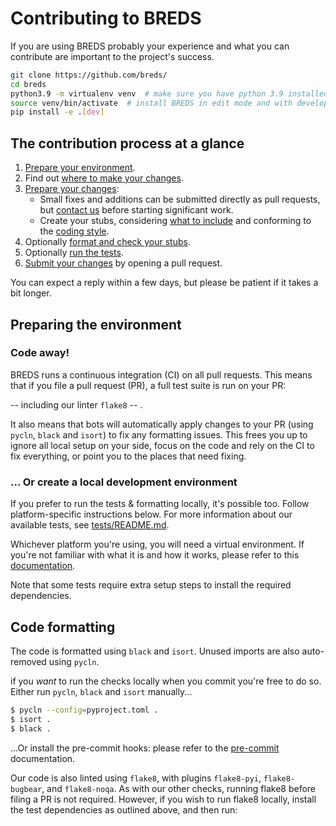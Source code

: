 # Contributing to BREDS

If you are using BREDS probably your experience and what you can contribute are important to the project's success.


```sh
git clone https://github.com/breds/
cd breds
python3.9 -m virtualenv venv  # make sure you have python 3.9 installed
source venv/bin/activate  # install BREDS in edit mode and with development dependencies
pip install -e .[dev]
```


## The contribution process at a glance

1. [Prepare your environment](#preparing-the-environment).
2. Find out [where to make your changes](#where-to-make-changes).
3. [Prepare your changes](#preparing-changes):
    * Small fixes and additions can be submitted directly as pull requests,
      but [contact us](README.md#discussion) before starting significant work.
    * Create your stubs, considering [what to include](#what-to-include) and
      conforming to the [coding style](#stub-file-coding-style).
4. Optionally [format and check your stubs](#code-formatting).
5. Optionally [run the tests](tests/README.md).
6. [Submit your changes](#submitting-changes) by opening a pull request.

You can expect a reply within a few days, but please be patient if it takes a bit longer.

## Preparing the environment

### Code away!

BREDS runs a continuous integration (CI) on all pull requests. This means that  if you file a pull request (PR), a full 
test suite is run on your PR: 

-- including our linter
`flake8` -- . 

It also means that bots will automatically apply  changes to your PR (using `pycln`, `black` and `isort`) to fix any formatting issues.
This frees you up to ignore all local setup on your side, focus on the  code and rely on the CI to fix everything, or point you to the places that  need fixing.

### ... Or create a local development environment

If you prefer to run the tests & formatting locally, it's  possible too. Follow platform-specific instructions below.
For more information about our available tests, see
[tests/README.md](tests/README.md).

Whichever platform you're using, you will need a
virtual environment. If you're not familiar with what it is and how it works,
please refer to this
[documentation](https://packaging.python.org/guides/installing-using-pip-and-virtual-environments/).

Note that some tests require extra setup steps to install the required dependencies.



## Code formatting

The code is formatted using `black` and `isort`. Unused imports are also auto-removed using `pycln`.


if you *want* to run the checks locally when you commit  you're free to do so. Either run `pycln`, `black` and `isort` manually...

```bash
$ pycln --config=pyproject.toml .
$ isort .
$ black .
```

...Or install the pre-commit hooks: please refer to the
[pre-commit](https://pre-commit.com/) documentation.

Our code is also linted using `flake8`, with plugins `flake8-pyi`,
`flake8-bugbear`, and `flake8-noqa`. As with our other checks, running
flake8 before filing a PR is not required. However, if you wish to run flake8
locally, install the test dependencies as outlined above, and then run: